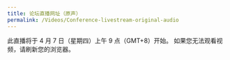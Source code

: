 ```yaml
---
title: 论坛直播网址（原声）
permalink: /Videos/Conference-livestream-original-audio
---
```


此直播将于 4 月 7 日（星期四）上午 9 点（GMT+8）开始。 如果您无法观看视频，请刷新您的浏览器。

